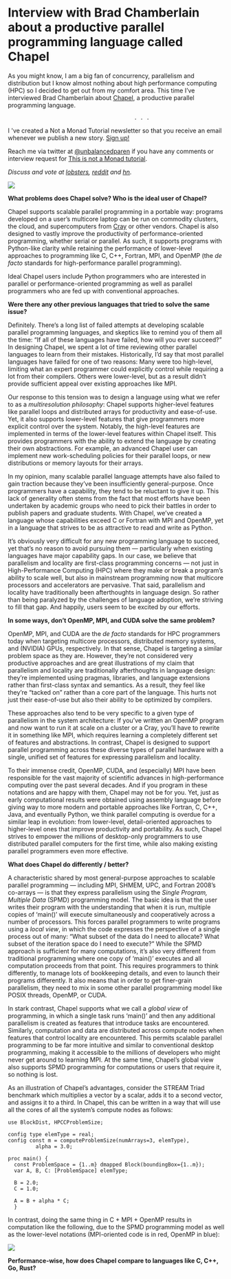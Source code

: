 # Interview with Brad Chamberlain about a productive parallel programming language called Chapel

As you might know, I am a big fan of concurrency, parallelism and distribution but I know almost nothing about high performance computing (HPC) so I decided to get out from my comfort area. This time I’ve interviewed Brad Chamberlain about [Chapel](https://github.com/chapel-lang/chapel), a productive parallel programming language.

                                             . . .
                                             
 I 've created a Not a Monad Tutorial newsletter so that you receive an email whenever we publish a new story. [Sign up!](https://mailchi.mp/9302d4f60de9/not-a-monad-tutorial)

Reach me via twitter at [@unbalancedparen](https://twitter.com/unbalancedparen) if you have any comments or interview request for [This is not a Monad tutorial](https://medium.com/this-is-not-a-monad-tutorial/).

_Discuss and vote at_ [_lobsters_](https://lobste.rs/s/zmqo84/interview_with_brad_chamberlain_about)_,_ [_reddit_](https://www.reddit.com/r/programming/comments/7x2jhp/interview_with_brad_chamberlain_about_a/) _and_ [_hn_](https://news.ycombinator.com/item?id=16360381)_._

![](https://miro.medium.com/max/260/1*Vbk8JH0pBz1gSHSbxV799A.png?q=20)

**What problems does Chapel solve? Who is the ideal user of Chapel?**

Chapel supports scalable parallel programming in a portable way: programs developed on a user’s multicore laptop can be run on commodity clusters, the cloud, and supercomputers from [Cray](https://www.cray.com/) or other vendors. Chapel is also designed to vastly improve the productivity of performance-oriented programming, whether serial or parallel. As such, it supports programs with Python-like clarity while retaining the performance of lower-level approaches to programming like C, C++, Fortran, MPI, and OpenMP (the _de facto_ standards for high-performance parallel programming).

Ideal Chapel users include Python programmers who are interested in parallel or performance-oriented programming as well as parallel programmers who are fed up with conventional approaches.

**Were there any other previous languages that tried to solve the same issue?**

Definitely. There’s a long list of failed attempts at developing scalable parallel programming languages, and skeptics like to remind you of them all the time: “If all of these languages have failed, how will you ever succeed?” In designing Chapel, we spent a lot of time reviewing other parallel languages to learn from their mistakes. Historically, I’d say that most parallel languages have failed for one of two reasons: Many were too high-level, limiting what an expert programmer could explicitly control while requiring a lot from their compilers. Others were lower-level, but as a result didn’t provide sufficient appeal over existing approaches like MPI.

Our response to this tension was to design a language using what we refer to as a _multiresolution_ _philosophy_: Chapel supports higher-level features like parallel loops and distributed arrays for productivity and ease-of-use. Yet, it also supports lower-level features that give programmers more explicit control over the system. Notably, the high-level features are implemented in terms of the lower-level features within Chapel itself. This provides programmers with the ability to extend the language by creating their own abstractions. For example, an advanced Chapel user can implement new work-scheduling policies for their parallel loops, or new distributions or memory layouts for their arrays.

In my opinion, many scalable parallel language attempts have also failed to gain traction because they’ve been insufficiently general-purpose. Once programmers have a capability, they tend to be reluctant to give it up. This lack of generality often stems from the fact that most efforts have been undertaken by academic groups who need to pick their battles in order to publish papers and graduate students. With Chapel, we’ve created a language whose capabilities exceed C or Fortran with MPI and OpenMP, yet in a language that strives to be as attractive to read and write as Python.

It’s obviously very difficult for any new programming language to succeed, yet that’s no reason to avoid pursuing them — particularly when existing languages have major capability gaps. In our case, we believe that parallelism and locality are first-class programming concerns — not just in High-Performance Computing (HPC) where they make or break a program’s ability to scale well, but also in mainstream programming now that multicore processors and accelerators are pervasive. That said, parallelism and locality have traditionally been afterthoughts in language design. So rather than being paralyzed by the challenges of language adoption, we’re striving to fill that gap. And happily, users seem to be excited by our efforts.

**In some ways, don’t OpenMP, MPI, and CUDA solve the same problem?**

OpenMP, MPI, and CUDA are the _de facto_ standards for HPC programmers today when targeting multicore processors, distributed memory systems, and (NVIDIA) GPUs, respectively. In that sense, Chapel is targeting a similar problem space as they are. However, they’re not considered very productive approaches and are great illustrations of my claim that parallelism and locality are traditionally afterthoughts in language design: they’re implemented using pragmas, libraries, and language extensions rather than first-class syntax and semantics. As a result, they feel like they’re “tacked on” rather than a core part of the language. This hurts not just their ease-of-use but also their ability to be optimized by compilers.

These approaches also tend to be very specific to a given type of parallelism in the system architecture: If you’ve written an OpenMP program and now want to run it at scale on a cluster or a Cray, you’ll have to rewrite it in something like MPI, which requires learning a completely different set of features and abstractions. In contrast, Chapel is designed to support parallel programming across these diverse types of parallel hardware with a single, unified set of features for expressing parallelism and locality.

To their immense credit, OpenMP, CUDA, and (especially) MPI have been responsible for the vast majority of scientific advances in high-performance computing over the past several decades. And if you program in these notations and are happy with them, Chapel may not be for you. Yet, just as early computational results were obtained using assembly language before giving way to more modern and portable approaches like Fortran, C, C++, Java, and eventually Python, we think parallel computing is overdue for a similar leap in evolution: from lower-level, detail-oriented approaches to higher-level ones that improve productivity and portability. As such, Chapel strives to empower the millions of desktop-only programmers to use distributed parallel computers for the first time, while also making existing parallel programmers even more effective.

**What does Chapel do differently / better?**

A characteristic shared by most general-purpose approaches to scalable parallel programming — including MPI, SHMEM, UPC, and Fortran 2008’s co-arrays — is that they express parallelism using the _Single Program, Multiple Data_ (SPMD) programming model. The basic idea is that the user writes their program with the understanding that when it is run, multiple copies of ‘main()’ will execute simultaneously and cooperatively across a number of processors. This forces parallel programmers to write programs using a _local view_, in which the code expresses the perspective of a single process out of many: “What subset of the data do I need to allocate? What subset of the iteration space do I need to execute?” While the SPMD approach is sufficient for many computations, it’s also very different from traditional programming where one copy of ‘main()’ executes and all computation proceeds from that point. This requires programmers to think differently, to manage lots of bookkeeping details, and even to launch their programs differently. It also means that in order to get finer-grain parallelism, they need to mix in some other parallel programming model like POSIX threads, OpenMP, or CUDA.

In stark contrast, Chapel supports what we call a _global view_ of programming, in which a single task runs ‘main()’ and then any additional parallelism is created as features that introduce tasks are encountered. Similarly, computation and data are distributed across compute nodes when features that control locality are encountered. This permits scalable parallel programming to be far more intuitive and similar to conventional desktop programming, making it accessible to the millions of developers who might never get around to learning MPI. At the same time, Chapel’s global view also supports SPMD programming for computations or users that require it, so nothing is lost.

As an illustration of Chapel’s advantages, consider the STREAM Triad benchmark which multiplies a vector by a scalar, adds it to a second vector, and assigns it to a third. In Chapel, this can be written in a way that will use all the cores of all the system’s compute nodes as follows:

    use BlockDist, HPCCProblemSize;

    config type elemType = real;
    config const m = computeProblemSize(numArrays=3, elemType),
             alpha = 3.0;
         
    proc main() {
      const ProblemSpace = {1..m} dmapped Block(boundingBox={1..m});
      var A, B, C: [ProblemSpace] elemType;
      
      B = 2.0;
      C = 1.0;
      
      A = B + alpha * C;
      }
 
 In contrast, doing the same thing in C + MPI + OpenMP results in computation like the following, due to the SPMD programming model as well as the lower-level notations (MPI-oriented code is in red, OpenMP in blue):
 
 ![](https://miro.medium.com/max/1400/0*7A817ub0TK9QWgLW.)

**Performance-wise, how does Chapel compare to languages like C, C++, Go, Rust?**

